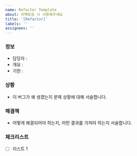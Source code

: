 ```yaml
---
name: Refactor Template
about: 리팩토링 시 사용해주세요
title: '[Refactor]'
labels: ''
assignees: ''
---
```


### 정보

- 담당자 :
- 개요 :
- 기한 :

### 상황

- 이 버그가 왜 생겼는지 문제 상황에 대해 서술합니다.

### 해결책

- 어떻게 해결되어야 하는지, 어떤 결과를 가져야 하는지 서술합니다.

### 체크리스트

- [ ] 리스트 1

